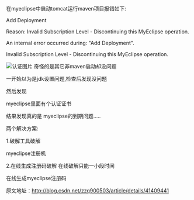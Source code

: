 在myeclipse中启动tomcat运行maven项目报错如下:

 

Add Deployment 

Reason: Invalid Subscription Level - Discontinuing this MyEclipse operation. 


An internal error occurred during: "Add Deployment". 

Invalid Subscription Level - Discontinuing this MyEclipse operation. 

![认证图片](http://img.blog.csdn.net/20141127135402047?watermark/2/text/aHR0cDovL2Jsb2cuY3Nkbi5uZXQvenpxOTAwNTAz/font/5a6L5L2T/fontsize/400/fill/I0JBQkFCMA==/dissolve/70/gravity/Center)
奇怪的是其它非maven启动却没问题

 

一开始以为是jdk设置问题,检查后发现没问题

 

然后发现

myeclipse里面有个认证证书



 

 

结果发现真的是 myeclipse的到期问题.....

 

 

两个解决方案:

1.破解工具破解

myeclipse注册机

2.在线生成注册码破解 在线破解只能一小段时间

在线生成myeclipse注册码

原文地址：http://blog.csdn.net/zzq900503/article/details/41409441